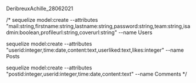 DeribreuxAchille_28062021

/*
sequelize model:create --attributes "mail:string,firstname:string,lastname:string,password:string,team:string,isadmin:boolean,profileurl:string,coverurl:string" --name Users

sequelize model:create --attributes "userid:integer,time:date,content:text,userliked:text,likes:integer" --name Posts

sequelize model:create --attributes "postid:integer,userid:integer,time:date,content:text" --name Comments
*/